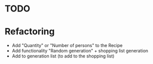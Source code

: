 TODO
====

# Refactoring

* Add "Quantity" or "Number of persons" to the Recipe
* Add functionality "Random generation" + shopping list generation
* Add to generation list (to add to the shopping list)